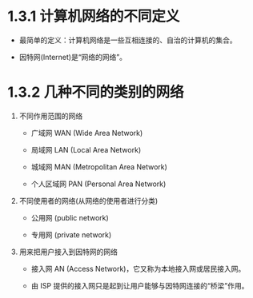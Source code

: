 # 1.3.1 计算机网络的不同定义

- 最简单的定义：计算机网络是一些互相连接的、自治的计算机的集合。

- 因特网(Internet)是“网络的网络”。

# 1.3.2 几种不同的类别的网络

1. 不同作用范围的网络
    - 广域网 WAN (Wide Area Network)

    - 局域网 LAN (Local Area Network)

    - 城域网 MAN (Metropolitan Area Network)

    - 个人区域网 PAN (Personal Area Network)
2. 不同使用者的网络(从网络的使用者进行分类) 

    - 公用网 (public network)

    - 专用网 (private network)

3. 用来把用户接入到因特网的网络
    - 接入网 AN (Access Network)，它又称为本地接入网或居民接入网。

    - 由 ISP 提供的接入网只是起到让用户能够与因特网连接的“桥梁”作用。

 
